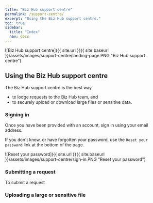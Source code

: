 ```yaml
---
title: "Biz Hub support centre"
permalink: /support-centre/
excerpt: "Using the Biz Hub support centre."
toc: true
sidebar:
  title: "Index"
  nav: docs
---
```


![Biz Hub support centre]({{ site.url }}{{ site.baseurl }}/assets/images/support-centre/landing-page.PNG "Biz Hub support centre")

## Using the Biz Hub support centre

The Biz Hub support centre is the best way 
* to lodge requests to the Biz Hub team, and 
* to securely upload or download large files or sensitive data.

### Signing in

Once you have been provided with an account, sign in using your email address.

If you don't know, or have forgotten your password, use the `Reset your password` link at the bottom of the page.

![Reset your password]({{ site.url }}{{ site.baseurl }}/assets/images/support-centre/sign-in.PNG "Reset your password")

### Submitting a request

To submit a request 

### Uploading a large or sensitive file
